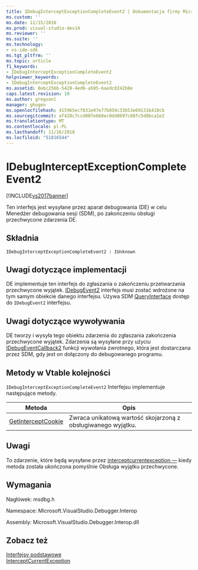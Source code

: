 ```yaml
---
title: IDebugInterceptExceptionCompleteEvent2 | Dokumentacja firmy Microsoft
ms.custom: ''
ms.date: 11/15/2016
ms.prod: visual-studio-dev14
ms.reviewer: ''
ms.suite: ''
ms.technology:
- vs-ide-sdk
ms.tgt_pltfrm: ''
ms.topic: article
f1_keywords:
- IDebugInterceptExceptionCompleteEvent2
helpviewer_keywords:
- IDebugInterceptExceptionCompleteEvent2
ms.assetid: 8ebc256b-5428-4ed6-a505-6aedc8242b8e
caps.latest.revision: 10
ms.author: gregvanl
manager: ghogen
ms.openlocfilehash: 415965ecf831e97e77b059c33653e69131b410cb
ms.sourcegitcommit: af428c7ccd007e668ec0dd8697c88fc5d8bca1e2
ms.translationtype: MT
ms.contentlocale: pl-PL
ms.lasthandoff: 11/16/2018
ms.locfileid: "51816544"
---
```

# <a name="idebuginterceptexceptioncompleteevent2"></a>IDebugInterceptExceptionCompleteEvent2
[!INCLUDE[vs2017banner](../../../includes/vs2017banner.md)]

Ten interfejs jest wysyłane przez aparat debugowania (DE) w celu Menedżer debugowania sesji (SDM), po zakończeniu obsługi przechwycone zdarzenia DE.  
  
## <a name="syntax"></a>Składnia  
  
```  
IDebugInterceptExceptionCompleteEvent2 : IUnknown  
```  
  
## <a name="notes-for-implementers"></a>Uwagi dotyczące implementacji  
 DE implementuje ten interfejs do zgłaszania o zakończeniu przetwarzania przechwycone wyjątek. [IDebugEvent2](../../../extensibility/debugger/reference/idebugevent2.md) interfejs musi zostać wdrożone na tym samym obiekcie danego interfejsu. Używa SDM [QueryInterface](http://msdn.microsoft.com/library/62fce95e-aafa-4187-b50b-e6611b74c3b3) dostęp do `IDebugEvent2` interfejsu.  
  
## <a name="notes-for-callers"></a>Uwagi dotyczące wywoływania  
 DE tworzy i wysyła tego obiektu zdarzenia do zgłaszania zakończenia przechwycone wyjątek. Zdarzenia są wysyłane przy użyciu [IDebugEventCallback2](../../../extensibility/debugger/reference/idebugeventcallback2.md) funkcji wywołania zwrotnego, która jest dostarczana przez SDM, gdy jest on dołączony do debugowanego programu.  
  
## <a name="methods-in-vtable-order"></a>Metody w Vtable kolejności  
 `IDebugInterceptExceptionCompleteEvent2` Interfejsu implementuje następujące metody.  
  
|Metoda|Opis|  
|------------|-----------------|  
|[GetInterceptCookie](../../../extensibility/debugger/reference/idebuginterceptexceptioncompleteevent2-getinterceptcookie.md)|Zwraca unikatową wartość skojarzoną z obsługiwanego wyjątku.|  
  
## <a name="remarks"></a>Uwagi  
 To zdarzenie, które będą wysyłane przez [interceptcurrentexception —](../../../extensibility/debugger/reference/idebugstackframe3-interceptcurrentexception.md) kiedy metoda została ukończona pomyślnie Obsługa wyjątku przechwycone.  
  
## <a name="requirements"></a>Wymagania  
 Nagłówek: msdbg.h  
  
 Namespace: Microsoft.VisualStudio.Debugger.Interop  
  
 Assembly: Microsoft.VisualStudio.Debugger.Interop.dll  
  
## <a name="see-also"></a>Zobacz też  
 [Interfejsy podstawowe](../../../extensibility/debugger/reference/core-interfaces.md)   
 [InterceptCurrentException](../../../extensibility/debugger/reference/idebugstackframe3-interceptcurrentexception.md)

